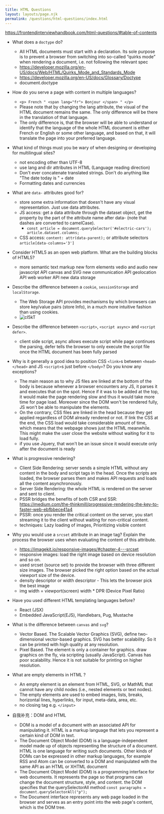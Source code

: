 ```yaml
---
title: HTML Questions
layout: layouts/page.njk
permalink: /questions/html-questions/index.html
---
```


https://frontendinterviewhandbook.com/html-questions/#table-of-contents
* What does a `doctype` do?
    - All HTML documents must start with a <!DOCTYPE html> declaration. Its sole purpose is to prevent a browser from switching into so-called “quirks mode” when rendering a document, i.e. not following the relevant spec  
    -   https://developer.mozilla.org/en-US/docs/Web/HTML/Quirks_Mode_and_Standards_Mode
    -   https://developer.mozilla.org/en-US/docs/Glossary/Doctype
    -   document.doctype
* How do you serve a page with content in multiple languages?
    - ```<p> French " <span lang="fr"> Bonjour </span> " </p>``` 
    -  Please note that by changing the lang attribute, the visual of the HTML document remains the same. The only difference will be there in the translation of that language.
    -   The only difference is, that the browser will be able to understand or identify that the language of the whole HTML document is either French or English or some other language, and based on that, it will translate the page into your preferred language.
* What kind of things must you be wary of when designing or developing for multilingual sites?
    - not encoding other than UTF-8
    - use lang and dir attributes in HTML (Language reading direction)
    - Don't ever concatenate translated strings. Don't do anything like "The date today is " + date
    - Formatting dates and currencies 
* What are `data-` attributes good for?
    -  store some extra information that doesn't have any visual representation. Just use data attributes.
    -  JS access: get a data attribute through the dataset object, get the property by the part of the attribute name after data- (note that dashes are converted to camelCase). 
        -   ```const article = document.querySelector('#electric-cars'); article.dataset.columns; ```
    -  CSS access: ```content: attr(data-parent);``` or attribute selectors ```article[data-columns='3']```
* Consider HTML5 as an open web platform. What are the building blocks of HTML5?
    - more semantic text markup
      new form elements
      vedio and audio
      new javascript API
      canvas and SVG
      new communication API
      geolocation API
      web worker API
      new data storage
* Describe the difference between a `cookie`, `sessionStorage` and `localStorage`.
    - The Web Storage API provides mechanisms by which browsers can store key/value pairs (store Info), in a much more intuitive fashion than using cookies.
    - ![cI5kT](https://user-images.githubusercontent.com/35388473/136591575-2d1a3226-4627-4830-b7f2-ee359a7c8ae9.jpg)

* Describe the difference between `<script>`, `<script async>` and `<script defer>`.
    - client side script, async allows execute script while page continues the parsing, defer tells the browser to only execute the script file once the HTML document has been fully parsed
* Why is it generally a good idea to position CSS `<link>`s between `<head></head>` and JS `<script>`s just before `</body>`? Do you know any exceptions?
    - The main reason as to why JS files are linked at the bottom of the body is because whenever a browser encounters any JS, it parses it and executes that on the spot. Hence if it was to be added at the top, it would make the page rendering slow and thus it would take more time for page load. Moreover since the DOM won't be rendered fully, JS won't be able to manipulate the elements.
    - On the contrary, CSS files are linked in the head because they get applied regardless of DOM already rendered or not. If link the CSS at the end, the CSS load would take considerable amount of time, which means that the webpage shows just the HTML meanwhile. This might make the user close the website without waiting for it to load fully.
    - if you use Jquery, that won't be an issue since it would execute only after the document is ready
* What is progressive rendering?
    - Client Side Rendering: server sends a simple HTML without any content in the body and script tags in the head. Once the scripts are loaded, the browser parses them and makes API requests and loads all the content asynchronously.
    - Server Side Rendering: the whole HTML is rendered on the server and sent to client.
    - PSSR bridges the benefits of both CSR and SSR: https://medium.com/the-thinkmill/progressive-rendering-the-key-to-faster-web-ebfbbece41a4
    - PSSR: once you render the critical content on the server, you start streaming it to the client without waiting for non-critical content.
    - techniques: Lazy loading of images, Prioritizing visible content
* Why you would use a `srcset` attribute in an image tag? Explain the process the browser uses when evaluating the content of this attribute.
    - https://imagekit.io/responsive-images/#chapter-4---srcset
    - responsive images: load the right image based on device resolution and so on.
    - used srcset (source set) to provide the browser with three different size images. The browser picked the right option based on the actual viewport size of the device.
    - density descriptor or width descriptor - This lets the browser pick the best image
    - img width = viewport(screen) width * DPR (Device Pixel Ratio)   
* Have you used different HTML templating languages before?
    - React (JSX)
    - Embedded JavaScript(EJS), Handlebars, Pug, Mustache
* What is the difference between `canvas` and `svg`?
    - Vector Based. The Scalable Vector Graphics (SVG), define two-dimensional vector-based graphics. SVG has better scalability. So it can be printed with high quality at any resolution.
    - Pixel Based. The element is only a container for graphics. draw graphics on the fly, via scripting (usually JavaScript). Canvas has poor scalability. Hence it is not suitable for printing on higher resolution.
* What are empty elements in HTML ?
    - An empty element is an element from HTML, SVG, or MathML that cannot have any child nodes (i.e., nested elements or text nodes).
    - The empty elements are used to embed images, lists, breaks, horizontal lines, hyperlinks, for input, meta-data, area, etc.
    - no closing tag e.g. `</input>`
* 自我补充：DOM and HTML
    - DOM is a model of a document with an associated API for manipulating it. HTML is a markup language that lets you represent a certain kind of DOM in text.
    -  The Document Object Model (DOM) is a language-independent model made up of objects representing the structure of a document. HTML is one language for writing such documents. Other kinds of DOMs can be expressed in other markup languages, for example RSS and Atom can be converted to a DOM and manipulated with the same API as an HTML or XHTML document
    -  The Document Object Model (DOM) is a programming interface for web documents. It represents the page so that programs can change the document structure, style, and content. the DOM specifies that the querySelectorAll method ```const paragraphs = document.querySelectorAll("p");```
    -  The Document interface represents any web page loaded in the browser and serves as an entry point into the web page's content, which is the DOM tree.
